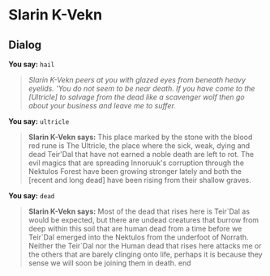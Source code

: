# Slarin K-Vekn
## Dialog

**You say:** `hail`



>*Slarin K-Vekn peers at you with glazed eyes from beneath heavy eyelids. 'You do not seem to be near death. If you have come to the [Ultricle] to salvage from the dead like a scavenger wolf then go about your business and leave me to suffer.*

**You say:** `ultricle`



>**Slarin K-Vekn says:** This place marked by the stone with the blood red rune is The Ultricle, the place where the sick, weak, dying and dead Teir'Dal that have not earned a noble death are left to rot. The evil magics that are spreading Innoruuk's corruption through the Nektulos Forest have been growing stronger lately and both the [recent and long dead] have been rising from their shallow graves.

**You say:** `dead`



>**Slarin K-Vekn says:** Most of the dead that rises here is Teir\`Dal as would be expected, but there are undead creatures that burrow from deep within this soil that are human dead from a time before we Teir\`Dal emerged into the Nektulos from the underfoot of Norrath. Neither the Teir\`Dal nor the Human dead that rises here attacks me or the others that are barely clinging onto life, perhaps it is because they sense we will soon be joining them in death.
end
